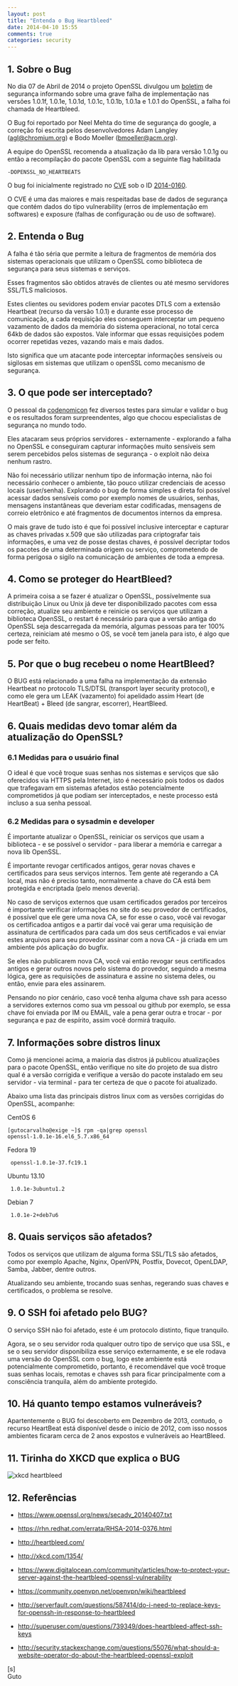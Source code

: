```yaml
---
layout: post
title: "Entenda o Bug Heartbleed"
date: 2014-04-10 15:55
comments: true
categories: security
---
```


## 1. Sobre o Bug

No dia 07 de Abril de 2014 o projeto OpenSSL divulgou um [boletim](https://www.openssl.org/news/secadv_20140407.txt) de segurança informando sobre uma grave falha de implementação nas versões 1.0.1f, 1.0.1e, 1.0.1d, 1.0.1c, 1.0.1b, 1.0.1a e 1.0.1 do OpenSSL, a falha foi chamada de Heartbleed.

O Bug foi reportado por Neel Mehta do time de segurança do google, a correção foi escrita pelos desenvolvedores Adam Langley (agl@chromium.org) e Bodo Moeller (bmoeller@acm.org).

A equipe do OpenSSL recomenda a atualização da lib para versão 1.0.1g ou então a recompilação do pacote OpenSSL com a seguinte flag habilitada

    -DOPENSSL_NO_HEARTBEATS

O bug foi inicialmente registrado no [CVE](https://cve.mitre.org/) sob o ID [2014-0160](https://cve.mitre.org/cgi-bin/cvename.cgi?name=CVE-2014-0160). 

O CVE é uma das maiores e mais respeitadas base de dados de segurança que contém dados do tipo vulnerability (erros de implementação em softwares) e exposure (falhas de configuração ou de uso de software).	


## 2. Entenda o Bug

A falha é tão séria que permite a leitura de fragmentos de memória dos sistemas operacionais que utilizam o OpenSSL como biblioteca de segurança para seus sistemas e serviços.

Esses fragmentos são obtidos através de clientes ou até mesmo servidores SSL/TLS maliciosos.

Estes clientes ou sevidores podem enviar pacotes DTLS com a extensão Heartbeat (recurso da versão 1.0.1) e durante esse processo de comunicação, a cada requisição eles conseguem interceptar um pequeno vazamento de dados da memória do sistema operacional, no total cerca 64kb de dados são expostos. Vale informar que essas requisições podem ocorrer repetidas vezes, vazando mais e mais dados.

Isto significa que um atacante pode interceptar informações sensíveis ou sigilosas em sistemas que utilizam o openSSL como mecanismo de segurança. 



## 3. O que pode ser interceptado?

O pessoal da [codenomicon](http://www.codenomicon.com) fez diversos testes para simular e validar o bug e os resultados foram surpreendentes, algo que chocou especialistas de segurança no mundo todo.

Eles atacaram seus próprios servidores - externamente - explorando a falha no OpenSSL e conseguiram capturar informações muito sensíveis sem serem percebidos pelos sistemas de segurança - o exploit não deixa nenhum rastro.

Não foi necessário utilizar nenhum tipo de informação interna, não foi necessário conhecer o ambiente, tão pouco utilizar credenciais de acesso locais (user/senha). Explorando o bug de forma simples e direta foi possível acessar dados sensíveis como por exemplo nomes de usuários, senhas, mensagens instantâneas que deveriam estar codificadas, mensagens de correio eletrônico e até fragmentos de documentos internos da empresa.

O mais grave de tudo isto é que foi possível inclusive interceptar e capturar as chaves privadas x.509 que são utilizadas para criptografar tais informações, e uma vez de posse destas chaves, é possível decriptar todos os pacotes de uma determinada origem ou serviço, comprometendo de forma perigosa o sigilo na comunicação de ambientes de toda a empresa.



## 4. Como se proteger do HeartBleed?

A primeira coisa a se fazer é atualizar o OpenSSL, possívelmente sua distribuição Linux ou Unix já deve ter disponibilizado pacotes com essa correção, atualize seu ambiente e reinicie os serviços que utilizam a biblioteca OpenSSL, o restart é necessário para que a versão antiga do OpenSSL seja descarregada da memória, algumas pessoas para ter 100% certeza, reiniciam até mesmo o OS, se você tem janela para isto, é algo que pode ser feito.


## 5. Por que o bug recebeu o nome HeartBleed?

O BUG está relacionado a uma falha na implementação da extensão Heartbeat no protocolo TLS/DTSL (transport layer security protocol), e como ele gera um LEAK (vazamento) foi apelidado assim Heart (de HeartBeat) + Bleed (de sangrar, escorrer), HeartBleed.

## 6. Quais medidas devo tomar além da atualização do OpenSSL?

### 6.1 Medidas para o usuário final

O ideal é que você troque suas senhas nos sistemas e serviços que são oferecidos via HTTPS pela Internet, isto é necessário pois todos os dados que trafegavam em sistemas afetados estão potencialmente comprometidos já que podiam ser interceptados, e neste processo está incluso a sua senha pessoal.

### 6.2 Medidas para o sysadmin e developer

É importante atualizar o OpenSSL, reiniciar os serviços que usam a biblioteca - e se possível o servidor - para liberar a memória e carregar a nova lib OpenSSL.

É importante revogar certificados antigos, gerar novas chaves e certificados para seus serviços internos. Tem gente até regerando a CA local, mas não é preciso tanto, normalmente a chave do CA está bem protegida e encriptada (pelo menos deveria).

No caso de serviços externos que usam certificados gerados por terceiros é importante verificar informações no site do seu provedor de certificados, é possível que ele gere uma nova CA, se for esse o caso, você vai revogar os certificadoa antigos e a partir daí você vai gerar uma requisição de assinatura de certificados para cada um dos seus certificados e vai enviar estes arquivos para seu provedor assinar com a nova CA - já criada em um ambiente pós aplicação do bugfix.

Se eles não publicarem nova CA, você vai então revogar seus certificados antigos e gerar outros novos pelo sistema do provedor, seguindo a mesma lógica, gere as requisições de assinatura e assine no sistema deles, ou então, envie para eles assinarem.

Pensando no pior cenário, caso você tenha alguma chave ssh para acesso a servidores externos como sua vm pessoal ou github por exemplo, se essa chave foi enviada por IM ou EMAIL, vale a pena gerar outra e trocar - por segurança e paz de espírito, assim você dormirá traquilo.

## 7. Informações sobre distros linux

Como já mencionei acima, a maioria das distros já publicou atualizações para o pacote OpenSSL, então verifique no site do projeto de sua distro qual é a versão corrigida e verifique a versão do pacote instalado em seu servidor - via terminal - para ter certeza de que o pacote foi atualizado. 

Abaixo uma lista das principais distros linux com as versões corrigidas do OpenSSL, acompanhe:

CentOS 6

    [gutocarvalho@exige ~]$ rpm -qa|grep openssl
    openssl-1.0.1e-16.el6_5.7.x86_64

Fedora 19 

     openssl-1.0.1e-37.fc19.1 

Ubuntu 13.10

     1.0.1e-3ubuntu1.2
     
Debian 7

     1.0.1e-2+deb7u6

## 8. Quais serviços são afetados?

Todos os serviços que utilizam de alguma forma SSL/TLS são afetados, como por exemplo Apache, Nginx, OpenVPN, Postfix, Dovecot, OpenLDAP, Samba, Jabber, dentre outros.

Atualizando seu ambiente, trocando suas senhas, regerando suas chaves e certificados, o problema se resolve.

## 9. O SSH foi afetado pelo BUG?

O serviço SSH não foi afetado, este é um protocolo distinto, fique tranquilo.

Agora, se o seu servidor roda qualquer outro tipo de serviço que usa SSL, e se o seu servidor disponibiliza esse serviço externamente, e se ele rodava uma versão do OpenSSL com o bug, logo este ambiente está potencialmente comprometido, portanto, é recomendável que você troque suas senhas locais, remotas e chaves ssh para ficar principalmente com a consciência tranquila, além do ambiente protegido. 

## 10. Há quanto tempo estamos vulneráveis?

Apartentemente o BUG foi descoberto em Dezembro de 2013, contudo, o recurso HeartBeat está disponível desde o início de 2012, com isso nossos ambientes ficaram cerca de 2 anos expostos e vulneráveis ao HeartBleed.

## 11. Tirinha do XKCD que explica o BUG

![xkcd heartbleed](http://imgs.xkcd.com/comics/heartbleed_explanation.png)

## 12. Referências


* https://www.openssl.org/news/secadv_20140407.txt

* https://rhn.redhat.com/errata/RHSA-2014-0376.html

* http://heartbleed.com/

* http://xkcd.com/1354/

* https://www.digitalocean.com/community/articles/how-to-protect-your-server-against-the-heartbleed-openssl-vulnerability

* https://community.openvpn.net/openvpn/wiki/heartbleed

* http://serverfault.com/questions/587414/do-i-need-to-replace-keys-for-openssh-in-response-to-heartbleed

* http://superuser.com/questions/739349/does-heartbleed-affect-ssh-keys

* http://security.stackexchange.com/questions/55076/what-should-a-website-operator-do-about-the-heartbleed-openssl-exploit

[s]<br>
Guto